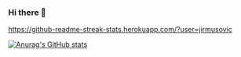 ### Hi there 👋

https://github-readme-streak-stats.herokuapp.com/?user=jirmusovic

[![Anurag's GitHub stats](https://github-readme-stats.vercel.app/api?username=jirmusovic)](https://github.com/anuraghazra/github-readme-stats)
<!--
**jirmusovic/jirmusovic** is a ✨ _special_ ✨ repository because its `README.md` (this file) appears on your GitHub profile.

Here are some ideas to get you started:

- 🔭 I’m currently working on ...
- 🌱 I’m currently learning ...
- 👯 I’m looking to collaborate on ...
- 🤔 I’m looking for help with ...
- 💬 Ask me about ...
- 📫 How to reach me: ...
- 😄 Pronouns: ...
- ⚡ Fun fact: ...
-->
